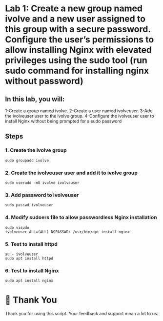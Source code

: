 # Lab 1: Create a new group named ivolve and a new user assigned to this group with a secure password. Configure the user’s permissions to allow installing Nginx with elevated privileges using the sudo tool (run sudo command for installing nginx without password)
## In this lab, you will:

1-Create a group named ivolve.
2-Create a user named ivolveuser.
3-Add the ivolveuser user to the ivolve group.
4-Configure the ivolveuser user to install Nginx without being prompted for a sudo password
## Steps
### 1. Create the ivolve group
```
sudo groupadd ivolve
```
### 2. Create the ivolveuser user and add it to ivolve group 
```
sudo useradd -mG ivolve ivolveuser
```
### 3. Add password to ivolveuser
```
sudo passwd ivolveuser
```
### 4. Modify sudoers file to allow passwordless Nginx installation
```
sudo visudo
ivolveuser ALL=(ALL) NOPASSWD: /usr/bin/apt install nginx
```
### 5. Test to install httpd 
```
su - ivolveuser
sudo apt install httpd
```
### 6. Test to install Nginx
```
sudo apt install nginx
```
# 🙏 Thank You
Thank you for using this script. Your feedback and support mean a lot to us.
